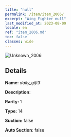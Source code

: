 ```yaml
---
title: "null"
permalink: /item/item_2006/
excerpt: "Wing Fighter null"
last_modified_at: 2023-08-09
locale: en
ref: "item_2006.md"
toc: false
classes: wide
---
```



 ![Unknown_2006](/images/item/daily_gift3_p.png)



## Details

 **Name:** *daily_gift3* 

 **Description:** 

 **Rarity:** 1 

 **Type:** 14 

 **Suction:** false 

 **Auto Suction:** false 


